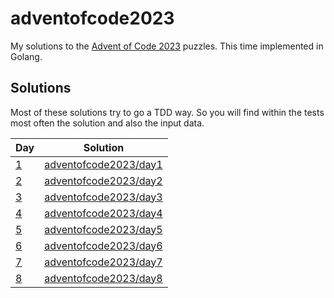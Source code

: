 # adventofcode2023

My solutions to the [Advent of Code 2023](https://adventofcode.com/2023) puzzles. This time implemented in Golang.

## Solutions 

Most of these solutions try to go a TDD way. So you will find within the tests most often the solution and also the input data.

| Day | Solution | 
| --- | -------- |
| [1](https://adventofcode.com/2023/day/1)   | [adventofcode2023/day1](day1)|
| [2](https://adventofcode.com/2023/day/2)   | [adventofcode2023/day2](day2)|
| [3](https://adventofcode.com/2023/day/3)   | [adventofcode2023/day3](day3)|
| [4](https://adventofcode.com/2023/day/4)   | [adventofcode2023/day4](day4)|
| [5](https://adventofcode.com/2023/day/5)   | [adventofcode2023/day5](day5)|
| [6](https://adventofcode.com/2023/day/6)   | [adventofcode2023/day6](day6)|
| [7](https://adventofcode.com/2023/day/7)   | [adventofcode2023/day7](day7)|
| [8](https://adventofcode.com/2023/day/8)   | [adventofcode2023/day8](day8)|






